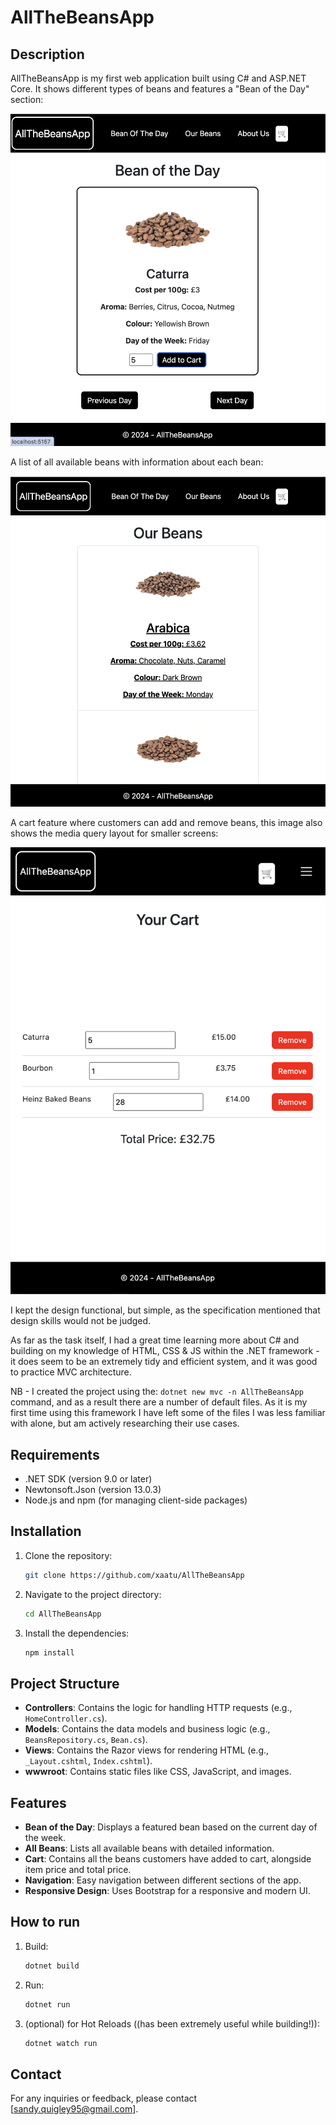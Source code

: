 # AllTheBeansApp

## Description
AllTheBeansApp is my first web application built using C# and ASP.NET Core. It shows different types of beans and features a "Bean of the Day" section:

![Bean Of The Day](wwwroot/images/botd.png)

A list of all available beans with information about each bean:

![Our Beans](wwwroot/images/ourBeans.png)
 
A cart feature where customers can add and remove beans, this image also shows the media query layout for smaller screens:

![Cart](wwwroot/images/cart.png)


I kept the design functional, but simple, as the specification mentioned that design skills would not be judged. 

As far as the task itself, I had a great time learning more about C# and building on my knowledge of HTML, CSS & JS within the .NET framework - it does seem to be an extremely tidy and efficient system, and it was good to practice MVC architecture.

NB - I created the project using the:
    ```
    dotnet new mvc -n AllTheBeansApp
    ``` 
    command, and as a result there are a number of default files. As it is my first time using this framework I have left some of the files I was less familiar with alone, but am actively researching their use cases.

## Requirements
- .NET SDK (version 9.0 or later)
- Newtonsoft.Json (version 13.0.3)
- Node.js and npm (for managing client-side packages)

## Installation
1. Clone the repository:
    ```bash
    git clone https://github.com/xaatu/AllTheBeansApp
    ```
2. Navigate to the project directory:
    ```bash
    cd AllTheBeansApp
    ```
3. Install the dependencies:
    ```bash
    npm install
    ```

## Project Structure
- **Controllers**: Contains the logic for handling HTTP requests (e.g., `HomeController.cs`).
- **Models**: Contains the data models and business logic (e.g., `BeansRepository.cs`, `Bean.cs`).
- **Views**: Contains the Razor views for rendering HTML (e.g., `_Layout.cshtml`, `Index.cshtml`).
- **wwwroot**: Contains static files like CSS, JavaScript, and images.

## Features
- **Bean of the Day**: Displays a featured bean based on the current day of the week.
- **All Beans**: Lists all available beans with detailed information.
- **Cart**: Contains all the beans customers have added to cart, alongside item price and total price.
- **Navigation**: Easy navigation between different sections of the app.
- **Responsive Design**: Uses Bootstrap for a responsive and modern UI.



## How to run

1. Build:
    ```bash
    dotnet build
    ```
2. Run:
    ```bash
    dotnet run
    ```



3. (optional) for Hot Reloads ((has been extremely useful while building!)):
    ```bash
    dotnet watch run
    ```


## Contact
For any inquiries or feedback, please contact [sandy.quigley95@gmail.com].